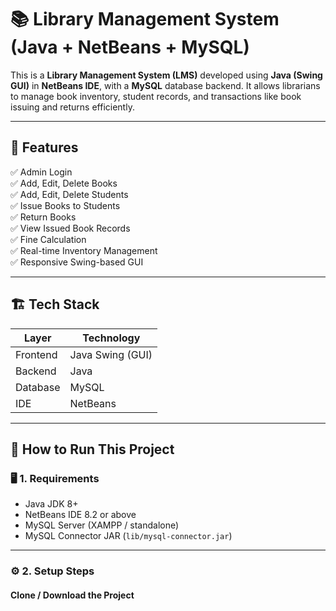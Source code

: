 # 📚 Library Management System (Java + NetBeans + MySQL)

This is a **Library Management System (LMS)** developed using **Java (Swing GUI)** in **NetBeans IDE**, with a **MySQL** database backend. It allows librarians to manage book inventory, student records, and transactions like book issuing and returns efficiently.

---

## 🧠 Features

✅ Admin Login  
✅ Add, Edit, Delete Books  
✅ Add, Edit, Delete Students  
✅ Issue Books to Students  
✅ Return Books  
✅ View Issued Book Records  
✅ Fine Calculation  
✅ Real-time Inventory Management  
✅ Responsive Swing-based GUI

---

## 🏗️ Tech Stack

| Layer         | Technology       |
|---------------|------------------|
| Frontend      | Java Swing (GUI) |
| Backend       | Java             |
| Database      | MySQL            |
| IDE           | NetBeans         |

---

## 🔧 How to Run This Project

### 🖥️ 1. Requirements

- Java JDK 8+
- NetBeans IDE 8.2 or above
- MySQL Server (XAMPP / standalone)
- MySQL Connector JAR (`lib/mysql-connector.jar`)

---

### ⚙️ 2. Setup Steps

#### Clone / Download the Project

